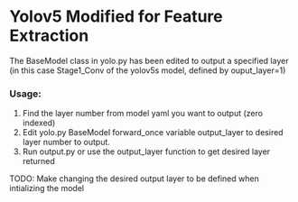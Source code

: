 # Yolov5 Modified for Feature Extraction

The BaseModel class in yolo.py has been edited to output a specified layer (in this case Stage1_Conv of the yolov5s model, defined by ouput_layer=1)

### Usage:
1. Find the layer number from model yaml you want to output (zero indexed)
2. Edit yolo.py BaseModel forward_once variable output_layer to desired layer number to output.  
3. Run output.py or use the output_layer function to get desired layer returned

TODO: Make changing the desired output layer to be defined when intializing the model
